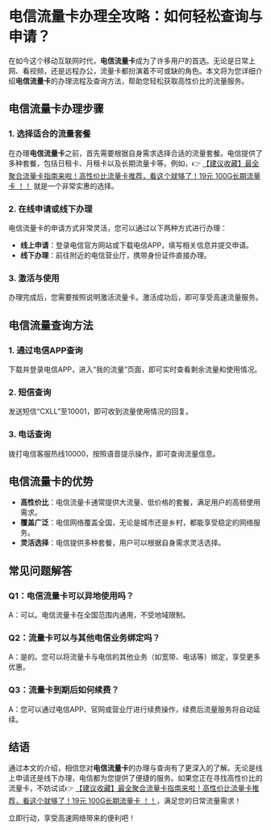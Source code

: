 # 电信流量卡办理全攻略：如何轻松查询与申请？

在如今这个移动互联网时代，**电信流量卡**成为了许多用户的首选。无论是日常上网、看视频，还是远程办公，流量卡都扮演着不可或缺的角色。本文将为您详细介绍**电信流量卡**的办理流程及查询方法，帮助您轻松获取高性价比的流量服务。

## 电信流量卡办理步骤

### 1. 选择适合的流量套餐
在办理**电信流量卡**之前，首先需要根据自身需求选择合适的流量套餐。电信提供了多种套餐，包括日租卡、月租卡以及长期流量卡等。例如，👉 [【建议收藏】最全聚合流量卡指南来啦！高性价比流量卡推荐，看这个就够了！19元 100G长期流量卡 ！！](https://bit.ly/Liuliangka) 就是一个非常实惠的选择。

### 2. 在线申请或线下办理
电信流量卡的申请方式非常灵活，您可以通过以下两种方式进行办理：
- **线上申请**：登录电信官方网站或下载电信APP，填写相关信息并提交申请。
- **线下办理**：前往附近的电信营业厅，携带身份证件直接办理。

### 3. 激活与使用
办理完成后，您需要按照说明激活流量卡。激活成功后，即可享受高速流量服务。

## 电信流量查询方法

### 1. 通过电信APP查询
下载并登录电信APP，进入“我的流量”页面，即可实时查看剩余流量和使用情况。

### 2. 短信查询
发送短信“CXLL”至10001，即可收到流量使用情况的回复。

### 3. 电话查询
拨打电信客服热线10000，按照语音提示操作，即可查询流量信息。

## 电信流量卡的优势

- **高性价比**：电信流量卡通常提供大流量、低价格的套餐，满足用户的高频使用需求。
- **覆盖广泛**：电信网络覆盖全国，无论是城市还是乡村，都能享受稳定的网络服务。
- **灵活选择**：电信提供多种套餐，用户可以根据自身需求灵活选择。

## 常见问题解答

### Q1：电信流量卡可以异地使用吗？
A：可以。电信流量卡在全国范围内通用，不受地域限制。

### Q2：流量卡可以与其他电信业务绑定吗？
A：是的。您可以将流量卡与电信的其他业务（如宽带、电话等）绑定，享受更多优惠。

### Q3：流量卡到期后如何续费？
A：您可以通过电信APP、官网或营业厅进行续费操作，续费后流量服务将自动延续。

## 结语

通过本文的介绍，相信您对**电信流量卡**的办理与查询有了更深入的了解。无论是线上申请还是线下办理，电信都为您提供了便捷的服务。如果您正在寻找高性价比的流量卡，不妨试试👉 [【建议收藏】最全聚合流量卡指南来啦！高性价比流量卡推荐，看这个就够了！19元 100G长期流量卡 ！！](https://bit.ly/Liuliangka)，满足您的日常流量需求！

立即行动，享受高速网络带来的便利吧！